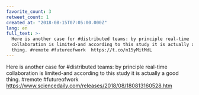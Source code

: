```yaml
---
favorite_count: 3
retweet_count: 1
created_at: "2018-08-15T07:05:00.000Z"
lang: en
full_text: >-
  Here is another case for #distributed teams: by principle real-time
  collaboration is limited-and according to this study it is actually a good
  thing. #remote #futureofwork  https://t.co/n15yMitMdL
---
```


Here is another case for #distributed teams: by principle real-time
collaboration is limited-and according to this study it is actually a good
thing. #remote #futureofwork
<https://www.sciencedaily.com/releases/2018/08/180813160528.htm>
